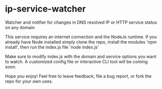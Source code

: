 # ip-service-watcher
Watcher and notifier for changes in DNS resolved IP or HTTP service status on any domain

This service requires an internet connection and the NodeJs runtime.
If you already have Node installed simply clone the repo, install the modules 'npm install', then run the index.js file 'node index.js'

Make sure to modify index.js with the domain and service options you want to watch. A customized config file or interactive CLI tool will be coming soon.

Hope you enjoy! Feel free to leave feedback, file a bug report, or fork the repo for your own uses.

